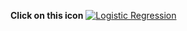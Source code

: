 **Click on this icon**
[![Logistic Regression](https://github.com/Aaksha-sharma/winter-of-contributing/blob/Datascience_With_Python/Datascience_With_Python/Logistic_Regression(A)/assest/Logistic_regression.png)](https://drive.google.com/drive/folders/14DBfEWN8ExCKzrcudJNgoIocNu4Wvtwl?usp=sharing)
